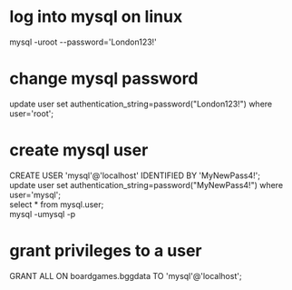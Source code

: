 # log into mysql on linux  
mysql -uroot --password='London123!'

# change mysql password
update user set authentication_string=password("London123!") where user='root';



# create mysql user
CREATE USER 'mysql'@'localhost' IDENTIFIED BY 'MyNewPass4!';  
update user set authentication_string=password("MyNewPass4!") where user='mysql';  
select * from mysql.user;  
mysql -umysql -p  

# grant privileges to a user
GRANT ALL ON boardgames.bggdata TO 'mysql'@'localhost';

